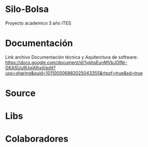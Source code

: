 # Silo-Bolsa
 Proyecto academico 3 año ITES
 # Documentación
 Link archivo Documentación técnica y Aquiterctura de software:
 https://docs.google.com/document/d/1yphsEunMVbJOINr-GKASUu9UqiAlhxjI/edit?usp=sharing&ouid=101100506882025043355&rtpof=true&sd=true
 # Source
 # Libs
# Colaboradores
